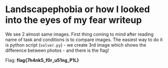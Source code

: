 # Landscapephobia or how I looked into the eyes of my fear writeup
We see 2 almost same images. First thing coming to mind after reading name of task and conditions is to compare images. The easiest way to do it is python script (`solver.py`) - we create 3rd image which shows the difference between photos - and there is the flag!

Flag: **flag{7h4nk5_f0r_u51ng_P1L}**
